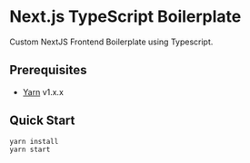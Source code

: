 # Next.js TypeScript Boilerplate

Custom NextJS Frontend Boilerplate using Typescript.

## Prerequisites

- [Yarn](https://yarnpkg.com/en/docs/install) v1.x.x

## Quick Start

```
yarn install
yarn start
```
